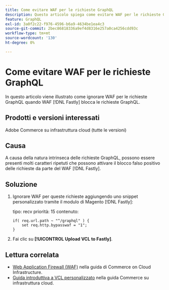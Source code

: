 ```yaml
---
title: Come evitare WAF per le richieste GraphQL
description: Questo articolo spiega come evitare WAF per le richieste GraphQL.
feature: GraphQL
exl-id: 3a0f2c22-f976-4596-b6a9-4634be1ea4c3
source-git-commit: 2bec86818336a9ef4d8316e257a0ca4256cdd93c
workflow-type: tm+mt
source-wordcount: '130'
ht-degree: 0%

---
```


# Come evitare WAF per le richieste GraphQL

In questo articolo viene illustrato come ignorare WAF per le richieste GraphQL quando WAF [!DNL Fastly] blocca le richieste GraphQL.

## Prodotti e versioni interessati

Adobe Commerce su infrastruttura cloud (tutte le versioni)

## Causa

A causa della natura intrinseca delle richieste GraphQL, possono essere presenti molti caratteri ripetuti che possono attivare il blocco falso positivo delle richieste da parte del WAF [!DNL Fastly].

## Soluzione

1. Ignorare WAF per queste richieste aggiungendo uno snippet personalizzato tramite il modulo di Magento [!DNL Fastly]:

   tipo: recv
priorità: 15
contenuto:

   ```
   if( req.url.path ~ "^/graphql" ) {
       set req.http.bypasswaf = "1";
   }
   ```

1. Fai clic su **[!UICONTROL Upload VCL to Fastly]**.

## Lettura correlata

* [Web Application Firewall (WAF)](https://experienceleague.adobe.com/it/docs/commerce-cloud-service/user-guide/cdn/fastly-waf-service) nella guida di Commerce on Cloud Infrastructure.
* [Guida introduttiva a VCL personalizzato](https://experienceleague.adobe.com/it/docs/commerce-cloud-service/user-guide/cdn/custom-vcl-snippets/fastly-vcl-custom-snippets) nella guida Commerce su infrastruttura cloud.
